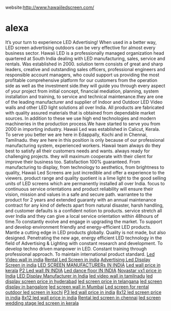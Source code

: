 website:http://www.hawaiiledscreen.com/
# alexa
It’s your turn to experience LED Advertising! When used in a better way, LED screen advertising outdoors can be very effective for almost every business sector.
Hawaii LED is a professionally managed organization head quartered at South India dealing with LED manufacturing, sales, service and rentals. Was established in 2000.  solution term consists of great and sharp leaders, creative and outstanding sales officers, professional engineers and responsible account managers, who could support us providing the most profitable comprehensive platform for our customers from the operation side as well as the investment side.they will guide you through every aspect of your project from initial concept, financial mediation, planning, system installation and training, to service and technical maintenance.they are one of the leading manufacturer and supplier of Indoor and Outdoor LED Video walls and other LED light solutions all over India.
All  products are fabricated with quality assured materials that is obtained from dependable market sources. In addition to these we use high end technologies and modern machineries in the production process.We have started to serve you from 2000 in importing industry. Hawaii Led was established in Calicut, Kerala. To serve you better we are here in Edappally, Kochi and in Chennai, Tamilnadu. they are here in this position is only because of our professional manufacturing system, experienced workers.
Hawaii team always do they best to satisfy all their customers needs and wants.  always ready for challenging projects. they will maximum cooperate with their client for improve their business too. Satisfaction 100% guaranteed. From manufacturing to display, from technology to aesthetics, from brightness to quality, Hawaii Led Screens are just incredible and offer a experience to the viewers.
 product range and quality quotient is a lime light to the good selling units of LED screens which are permanently installed all over India.
focus to continuous service orientations and product reliability will ensure their vision, mission and values in a safe and secure path.
 warrantee to the product for 2 years and extended guaranty with an annual maintenance contract for any kind of defects apart from natural disaster, harsh handling, and customer defaults is a confident notion to  products.
 service stretch all over India and they can give a local service orientation within 48hours of time.To constantly evolve and engage in upgrading the market. To support and develop environment friendly and energy-efficient LED products. Mantle a cutting edge in LED products globally. Quality is not made, but also designed.
Penetrating the new age, energy efficient LED technology in the field of Advertising & Lighting with constant research and development. To develop techno driven manpower in LED. Constant training through professional approach. To maintain international product standard.
<a href=”http://www.hawaiiledscreen.com/”>Led Video wall in india</a>
<a href=”http://www.hawaiiledscreen.com/”>Rental Led Screen in india</a>
<a href=”http://www.hawaiiledscreen.com/”>Advertising Led Display Screen in india</a>
<a href=”http://www.hawaiiledscreen.com/”>LED SCREEN MANUFACTURERs IN INDIA</a>
<a href=”http://www.hawaiiledscreen.com/”>Led wall price in kerala</a>
<a href=”http://www.hawaiiledscreen.com/”>P2 Led wall IN INDIA</a>
<a href=”http://www.hawaiiledscreen.com/”>Led dance floor IN INDIA</a>
<a href=”http://www.hawaiiledscreen.com/”>Novastar vx1 price in India</a>
<a href=”http://www.hawaiiledscreen.com/”>LED Display Manufacturer in India</a>
<a href=”http://www.hawaiiledscreen.com/”>led video wall in tamilnadu</a>
<a href=”http://www.hawaiiledscreen.com/”>led display screen price in hyderabad</a>
<a href=”http://www.hawaiiledscreen.com/”>led screen price in telangana</a>
<a href=”http://www.hawaiiledscreen.com/”>led screen display in bangalore</a>
<a href=”http://www.hawaiiledscreen.com/”>led screen wall in Mumbai</a>
<a href=”http://www.hawaiiledscreen.com/”>Led screen for rental</a>
<a href=”http://www.hawaiiledscreen.com/”>outdoor led screen in kochi</a>
<a href=”http://www.hawaiiledscreen.com/”>P3 led wall price in india</a>
<a href=”http://www.hawaiiledscreen.com/”>8x12 led screen price in india</a>
<a href=”http://www.hawaiiledscreen.com/”>8x12 led wall price in india</a>
<a href=”http://www.hawaiiledscreen.com/”>Rental led screen in chennai</a>
<a href=”http://www.hawaiiledscreen.com/”>led screen wedding stage </a>
<a href=”http://www.hawaiiledscreen.com/”>led screen in kerala</a>




